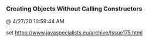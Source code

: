 ﻿

### Creating Objects Without Calling Constructors
@ 4/27/20 10:59:44 AM

set
https://www.javaspecialists.eu/archive/Issue175.html

